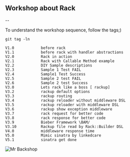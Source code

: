 ## Workshop about Rack
--

To understand the workshop sequence, follow the tags;)

````
git tag -ln

V1.0            before rack
V1.1            before rack with handler abstractions
V2.0            Rack in action
V2.1            Rack with Callable Method example
V2.2            DIY Sample descriptions
V2.3            Sample 1 Test FAIL
V2.4            Sample1 Test Success
V2.5            Sample 2 test FAIL
V2.6            Sample 2 test Success
V3.0            Lets rack like a boss [ rackup]
V3.2            rackup default options
V3.3            rackup routing
V3.4            rackup reloader without middleware DSL
V3.5            rackup reloader with middleware DSL
V3.6            rackup show exception middleware
V3.7            rack request for better code
V3.8            rack response for better code
V3.9            Bieber Framework \BAM/
V3.10           Rackup file read by Rack::Builder DSL
V4.0            middleware response time
V5.0            Mimic sinatra by linkedcare
V5.1            sinatra get done

````

![Mr Backshop](https://dl.dropboxusercontent.com/u/15023320/backshop_linkedcare_rack.png)
